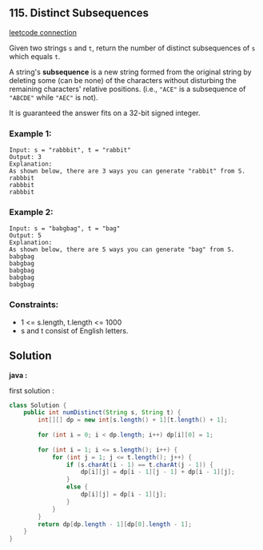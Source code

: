 ## 115. Distinct Subsequences

[leetcode connection](https://leetcode.com/problems/distinct-subsequences/)

Given two strings `s` and `t`, return the number of distinct subsequences of `s` which equals `t`.

A string's **subsequence** is a new string formed from the original string by deleting some (can be none) of the characters without disturbing the remaining characters' relative positions. (i.e., `"ACE"` is a subsequence of `"ABCDE"` while `"AEC"` is not).

It is guaranteed the answer fits on a 32-bit signed integer.

### Example 1:
```
Input: s = "rabbbit", t = "rabbit"
Output: 3
Explanation:
As shown below, there are 3 ways you can generate "rabbit" from S.
rabbbit
rabbbit
rabbbit
```

### Example 2:
```
Input: s = "babgbag", t = "bag"
Output: 5
Explanation:
As shown below, there are 5 ways you can generate "bag" from S.
babgbag
babgbag
babgbag
babgbag
babgbag
```

### Constraints:

* 1 <= s.length, t.length <= 1000
* s and t consist of English letters.

## Solution

**java :**

first solution :
```java
class Solution {
    public int numDistinct(String s, String t) {
        int[][] dp = new int[s.length() + 1][t.length() + 1];
        
        for (int i = 0; i < dp.length; i++) dp[i][0] = 1;
        
        for (int i = 1; i <= s.length(); i++) {
            for (int j = 1; j <= t.length(); j++) {
                if (s.charAt(i - 1) == t.charAt(j - 1)) {
                    dp[i][j] = dp[i - 1][j - 1] + dp[i - 1][j];
                }
                else {
                    dp[i][j] = dp[i - 1][j];
                }
            }
        }
        return dp[dp.length - 1][dp[0].length - 1];
    }
}
```